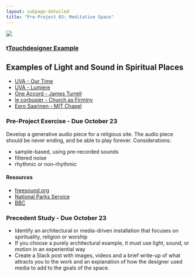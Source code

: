 ```yaml
---
layout: subpage-detailed
title: "Pre-Project 03: Meditative Space"
---
```


<img
src="{{site.baseurl}}/assets/mit-chapel-eero-saarinen.jpg" 
style="max-width: 600px;" 
/>

### t[Touchdesigner Example](https://drive.google.com/open?id=1G34Va5oPHyrS7k6yk_gfEedsrWzdUwk_)

## Examples of Light and Sound in Spiritual Places
- [UVA - Our Time](https://uva.co.uk/works/our-time)
- [UVA - Lumiere](https://www.youtube.com/watch?v=UrdcawfyohI)
- [One Accord - James Turrell](http://jamesturrell.com/work/oneaccord/)
- [le corbusier - Church as Firminy](https://www.archdaily.com/108054/ad-classics-church-at-firminy-le-corbusier)
- [Eero Saarinen - MIT Chapel](https://www.pbs.org/video/american-masters-eero-saarinens-design-mit-chapel/)





### Pre-Project Exercise - Due October 23
Develop a generative audio piece for a religious site. The audio piece should be never ending, and be able to play forever.
Considerations:
* sample-based, using pre-recorded sounds
* filtered noise
* rhythmic or non-rhythmic

#### Resources
* [freesound.org](https://freesound.org/)
* [National Parks Service](https://www.nps.gov/subjects/sound/gallery.htm)
* [BBC](http://bbcsfx.acropolis.org.uk/)


### Precedent Study - Due October 23
* Identify an architectural or media-driven installation that focuses on spirituality, religion or worship
* If you choose a purely architectural example, it must use light, sound, or motion in an experiential way
* Create a Slack post with images, videos and a brief write-up of what attracts you to the work and an explanation of how the designer used media to add to the goals of the space.